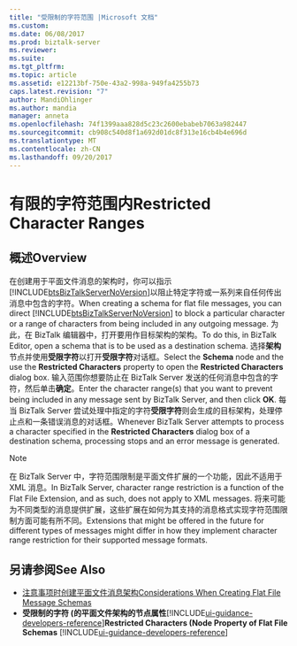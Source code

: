 ```yaml
---
title: "受限制的字符范围 |Microsoft 文档"
ms.custom: 
ms.date: 06/08/2017
ms.prod: biztalk-server
ms.reviewer: 
ms.suite: 
ms.tgt_pltfrm: 
ms.topic: article
ms.assetid: e12213bf-750e-43a2-998a-949fa4255b73
caps.latest.revision: "7"
author: MandiOhlinger
ms.author: mandia
manager: anneta
ms.openlocfilehash: 74f1399aaa828d5c23c2600ebabeb7063a982447
ms.sourcegitcommit: cb908c540d8f1a692d01dc8f313e16cb4b4e696d
ms.translationtype: MT
ms.contentlocale: zh-CN
ms.lasthandoff: 09/20/2017
---
```

# <a name="restricted-character-ranges"></a><span data-ttu-id="f225b-102">有限的字符范围内</span><span class="sxs-lookup"><span data-stu-id="f225b-102">Restricted Character Ranges</span></span>

## <a name="overview"></a><span data-ttu-id="f225b-103">概述</span><span class="sxs-lookup"><span data-stu-id="f225b-103">Overview</span></span>
<span data-ttu-id="f225b-104">在创建用于平面文件消息的架构时，你可以指示[!INCLUDE[btsBizTalkServerNoVersion](../includes/btsbiztalkservernoversion-md.md)]以阻止特定字符或一系列来自任何传出消息中包含的字符。</span><span class="sxs-lookup"><span data-stu-id="f225b-104">When creating a schema for flat file messages, you can direct [!INCLUDE[btsBizTalkServerNoVersion](../includes/btsbiztalkservernoversion-md.md)] to block a particular character or a range of characters from being included in any outgoing message.</span></span> <span data-ttu-id="f225b-105">为此，在 BizTalk 编辑器中，打开要用作目标架构的架构。</span><span class="sxs-lookup"><span data-stu-id="f225b-105">To do this, in BizTalk Editor, open a schema that is to be used as a destination schema.</span></span> <span data-ttu-id="f225b-106">选择**架构**节点并使用**受限字符**以打开**受限字符**对话框。</span><span class="sxs-lookup"><span data-stu-id="f225b-106">Select the **Schema** node and the use the **Restricted Characters** property to open the **Restricted Characters** dialog box.</span></span> <span data-ttu-id="f225b-107">输入范围你想要防止在 BizTalk Server 发送的任何消息中包含的字符，然后单击**确定**。</span><span class="sxs-lookup"><span data-stu-id="f225b-107">Enter the character range(s) that you want to prevent being included in any message sent by BizTalk Server, and then click **OK**.</span></span> <span data-ttu-id="f225b-108">每当 BizTalk Server 尝试处理中指定的字符**受限字符**则会生成的目标架构，处理停止点和一条错误消息的对话框。</span><span class="sxs-lookup"><span data-stu-id="f225b-108">Whenever BizTalk Server attempts to process a character specified in the **Restricted Characters** dialog box of a destination schema, processing stops and an error message is generated.</span></span>  
  
> [!NOTE]
>  <span data-ttu-id="f225b-109">在 BizTalk Server 中，字符范围限制是平面文件扩展的一个功能，因此不适用于 XML 消息。</span><span class="sxs-lookup"><span data-stu-id="f225b-109">In BizTalk Server, character range restriction is a function of the Flat File Extension, and as such, does not apply to XML messages.</span></span> <span data-ttu-id="f225b-110">将来可能为不同类型的消息提供扩展，这些扩展在如何为其支持的消息格式实现字符范围限制方面可能有所不同。</span><span class="sxs-lookup"><span data-stu-id="f225b-110">Extensions that might be offered in the future for different types of messages might differ in how they implement character range restriction for their supported message formats.</span></span>  
  
## <a name="see-also"></a><span data-ttu-id="f225b-111">另请参阅</span><span class="sxs-lookup"><span data-stu-id="f225b-111">See Also</span></span>  
-  [<span data-ttu-id="f225b-112">注意事项时创建平面文件消息架构</span><span class="sxs-lookup"><span data-stu-id="f225b-112">Considerations When Creating Flat File Message Schemas</span></span>](../core/considerations-when-creating-flat-file-message-schemas.md)   
-  <span data-ttu-id="f225b-113">**受限制的字符 (的平面文件架构的节点属性**[!INCLUDE[ui-guidance-developers-reference](../includes/ui-guidance-developers-reference.md)]</span><span class="sxs-lookup"><span data-stu-id="f225b-113">**Restricted Characters (Node Property of Flat File Schemas** [!INCLUDE[ui-guidance-developers-reference](../includes/ui-guidance-developers-reference.md)]</span></span>